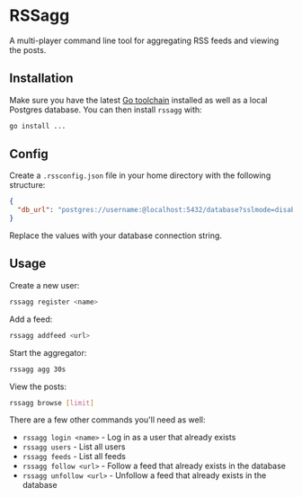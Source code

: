 # RSSagg

A multi-player command line tool for aggregating RSS feeds and viewing the posts.

## Installation

Make sure you have the latest [Go toolchain](https://golang.org/dl/) installed as well as a local Postgres database. You can then install `rssagg` with:

```bash
go install ...
```

## Config

Create a `.rssconfig.json` file in your home directory with the following structure:

```json
{
  "db_url": "postgres://username:@localhost:5432/database?sslmode=disable"
}
```

Replace the values with your database connection string.

## Usage

Create a new user:

```bash
rssagg register <name>
```

Add a feed:

```bash
rssagg addfeed <url>
```

Start the aggregator:

```bash
rssagg agg 30s
```

View the posts:

```bash
rssagg browse [limit]
```

There are a few other commands you'll need as well:

- `rssagg login <name>` - Log in as a user that already exists
- `rssagg users` - List all users
- `rssagg feeds` - List all feeds
- `rssagg follow <url>` - Follow a feed that already exists in the database
- `rssagg unfollow <url>` - Unfollow a feed that already exists in the database

